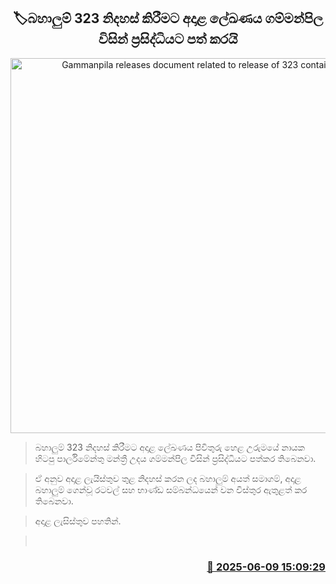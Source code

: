 <p align='center'><b><h2 align='center' title='Gammanpila releases document related to release of 323 containers'>🏷බහාලුම් 323 නිදහස් කිරීමට අදාළ ලේඛණය ගම්මන්පිල විසින් ප්‍රසිද්ධියට පත් කරයි</h2></b></p>
<p align='center'><img src='https://helakuru.sgp1.cdn.digitaloceanspaces.com/esana/images/lib/port[1].jpg' width='600' alt='Gammanpila releases document related to release of 323 containers'></p>

> බහාලුම් 323 නිදහස් කිරීමට අදාළ ලේඛණය පිවිතුරු හෙළ උරුමයේ නායක හිටපු පාර්ලිමේන්තු මන්ත්‍රී උදය ගම්මන්පිල විසින් ප්‍රසිද්ධියට පත්කර තිබෙනවා.

> ඒ අනුව අදාළ ලැයිස්තුව තුළ නිදහස් කරන ලද බහාලුම් අයත් සමාගම්, අදාළ බහාලුම් ගෙන්වූ රටවල් සහ භාණ්ඩ සම්බන්ධයෙන් වන විස්තුර ඇතුළත් කර තිබෙනවා.

> අදාළ ලැසිස්තුව පහතින්. 

>  



<h3 align='right'><a href='https://www.helakuru.lk/esana/p/110844/'>📅 2025-06-09 15:09:29</a></h3>
